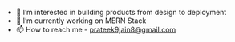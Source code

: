 - 👀 I’m interested in building products from design to deployment
- 🌱 I’m currently working on MERN Stack
- 📫 How to reach me - prateek9jain8@gmail.com
<!---
prateekjain98/prateekjain98 is a ✨ special ✨ repository because its `README.md` (this file) appears on your GitHub profile.
You can click the Preview link to take a look at your changes.
--->
